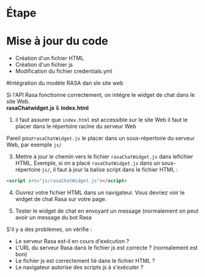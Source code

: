 # Étape

# Mise à jour du code

- Création d'un fichier HTML
- Création d'un fichier js
- Modification du fichier credentials.yml

#Intégration du modèle RASA dan sle site web

Si l'API Rasa fonctionne correctement, on intégre le widget de chat dans le site Web.  
**rasaChatwidget.js** & **index.html** 

1. il faut assurer que `index.html` est accessible sur le site Web 
il faut le placer dans le répertoire racine du serveur Web

Pareil pour`rasaChatWidget.js` le placer dans un sous-répertoire du serveur Web, par exemple `js/`

3. Mettre à jour le chemin vers le fichier `rasaChatWidget.js` dans lefichier HTML. 
Exemple, si on a placé `rasaChatWidget.js` dans un sous-répertoire `js/`, il faut à jour la balise script dans le fichier HTML :

```html
<script src="js/rasaChatWidget.js"></script>
```

4. Ouvrez votre fichier HTML dans un navigateur. Vous devriez voir le widget de chat Rasa sur votre page.

5. Tester le widget de chat en envoyant un message (normalement on peut avoir un message du bot Rasa

S'il y a des problèmes, on vérifie :

- Le serveur Rasa est-il en cours d'exécution ?
- L'URL du serveur Rasa dans le fichier js est correcte ? (normalement est bon)
- Le fichier js est correctement lié dans le fichier HTML ?
- Le navigateur autorise des scripts js à s'exécuter ?
